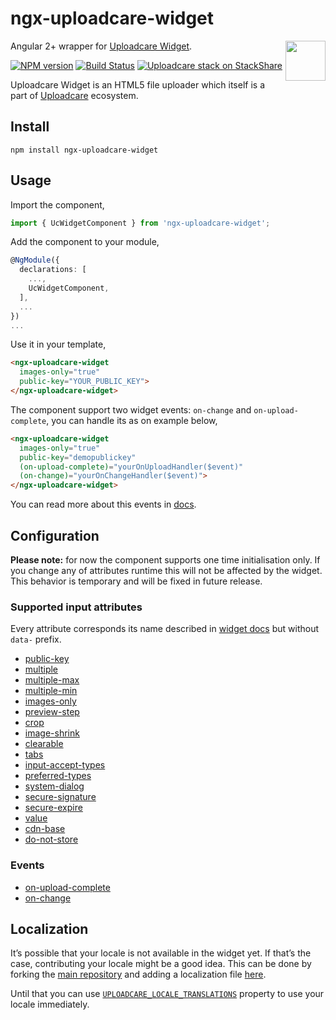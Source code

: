 # ngx-uploadcare-widget

<a href="https://uploadcare.com/?utm_source=github&utm_campaign=ngx-uploadcare-widget">
  <img align="right" width="64" height="64"
       src="https://ucarecdn.com/2f4864b7-ed0e-4411-965b-8148623aa680/uploadcare-logo-mark.svg"
       alt="">
</a>

Angular 2+ wrapper for [Uploadcare Widget][widget].

[![NPM version][npm-img]][npm-link] [![Build Status][travis-img]][travis] [![Uploadcare stack on StackShare][stack-img]][stack]

[npm-img]: http://img.shields.io/npm/v/ngx-uploadcare-widget.svg
[npm-link]: https://www.npmjs.org/package/ngx-uploadcare-widget
[travis-img]: https://api.travis-ci.org/uploadcare/ngx-uploadcare-widget.svg?branch=master
[travis]: https://travis-ci.org/uploadcare/ngx-uploadcare-widget
[stack-img]: https://img.shields.io/badge/tech-stack-0690fa.svg?style=flat
[stack]: https://stackshare.io/uploadcare/stacks/

Uploadcare Widget is an HTML5 file uploader
which itself is a part of [Uploadcare][uploadcare] ecosystem.

## Install

```
npm install ngx-uploadcare-widget
```

## Usage

Import the component,

```typescript
import { UcWidgetComponent } from 'ngx-uploadcare-widget';
```

Add the component to your module,

```typescript
@NgModule({
  declarations: [
    ...,
    UcWidgetComponent,
  ],
  ...
})
...
```

Use it in your template,

```html
<ngx-uploadcare-widget
  images-only="true"
  public-key="YOUR_PUBLIC_KEY">
</ngx-uploadcare-widget>
```

The component support two widget events:
 `on-change` and `on-upload-complete`, you can handle its as on example below,
 
```html
<ngx-uploadcare-widget
  images-only="true"
  public-key="demopublickey"
  (on-upload-complete)="yourOnUploadHandler($event)"
  (on-change)="yourOnChangeHandler($event)">
</ngx-uploadcare-widget>
```

You can read more about this events in [docs][docs-widget-js-change].
 
## Configuration

**Please note:** for now the component supports one time initialisation only.
If you change any of attributes runtime this will not be affected by the widget.
This behavior is temporary and will be fixed in future release.

### Supported input attributes

Every attribute corresponds its name described in [widget docs][docs-widget-config]
but without `data-` prefix.

* [public-key](https://uploadcare.com/docs/uploads/widget/config/#option-public-key)
* [multiple](https://uploadcare.com/docs/uploads/widget/config/#option-multiple)
* [multiple-max](https://uploadcare.com/docs/uploads/widget/config/#option-multiple-max)
* [multiple-min](https://uploadcare.com/docs/uploads/widget/config/#option-multiple-min)
* [images-only](https://uploadcare.com/docs/uploads/widget/config/#option-images-only)
* [preview-step](https://uploadcare.com/docs/uploads/widget/config/#option-preview-step)
* [crop](https://uploadcare.com/docs/uploads/widget/config/#option-crop)
* [image-shrink](https://uploadcare.com/docs/uploads/widget/config/#option-image-shrink)
* [clearable](https://uploadcare.com/docs/uploads/widget/config/#option-clearable)
* [tabs](https://uploadcare.com/docs/uploads/widget/config/#option-tabs)
* [input-accept-types](https://uploadcare.com/docs/uploads/widget/config/#option-input-accept-types)
* [preferred-types](https://uploadcare.com/docs/uploads/widget/config/#option-preferred-types)
* [system-dialog](https://uploadcare.com/docs/uploads/widget/config/#option-system-dialog)
* [secure-signature](https://uploadcare.com/docs/uploads/widget/config/#option-secure-signature)
* [secure-expire](https://uploadcare.com/docs/uploads/widget/config/#option-secure-expire)
* [value](https://uploadcare.com/documentation/widget/v2/#input-value)
* [cdn-base](https://uploadcare.com/docs/uploads/widget/config/#option-cdn-base)
* [do-not-store](https://uploadcare.com/docs/uploads/widget/config/#option-do-not-store)

### Events

* [on-upload-complete](https://uploadcare.com/docs/api_reference/javascript/widget/#widget-on-upload-complete)
* [on-change](https://uploadcare.com/docs/api_reference/javascript/widget/#widget-on-change)

## Localization

It’s possible that your locale is not available in the widget yet.
If that’s the case, contributing your locale might be a good idea.
This can be done by forking the [main repository][widget]
and adding a localization file
[here][widget-locales].

Until that you can use [`UPLOADCARE_LOCALE_TRANSLATIONS`][docs-widget-locales] property
to use your locale immediately.

[widget]: https://github.com/uploadcare/uploadcare-widget
[uploadcare]: https://uploadcare.com/?utm_source=github&utm_campaign=ngx-uploadcare-widget
[widget-locales]: https://github.com/uploadcare/uploadcare-widget/tree/master/app/assets/javascripts/uploadcare/locale
[docs-widget-locales]: https://uploadcare.com/docs/uploads/widget/locales/
[docs-widget-js-change]: https://uploadcare.com/docs/api_reference/javascript/widget/#widget-on-change
[docs-widget-config]: https://uploadcare.com/docs/uploads/widget/config/
